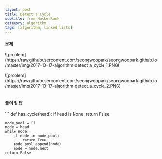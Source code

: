 ```yaml
---
layout: post
title: Detect a Cycle
subtitle: from HackerRank
category: algorithm
tags: [algorithm, linked lists]
---
```

<h4>문제</h4>
![problem](https://raw.githubusercontent.com/seongwoopark/seongwoopark.github.io/master/img/2017-10-17-algorithm-detect_a_cycle_1.PNG)<br /><br />
![problem](https://raw.githubusercontent.com/seongwoopark/seongwoopark.github.io/master/img/2017-10-17-algorithm-detect_a_cycle_2.PNG)<br /><br />

<h4>풀이 및 답</h4>
```
def has_cycle(head):
    if head is None:
        return False
    
    node_pool = []
    node = head
    while node:
        if node in node_pool:
            return True
        node_pool.append(node)
        node = node.next
    return False
```